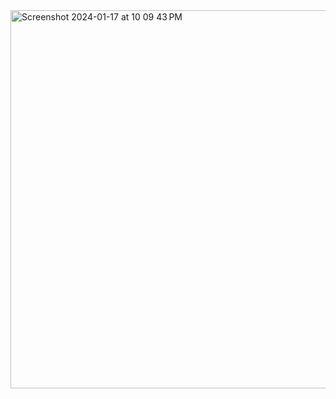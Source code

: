<img width="605" alt="Screenshot 2024-01-17 at 10 09 43 PM" src="https://github.com/Umxn2/money_sheet/assets/121830671/94f39d57-0b28-4927-8f26-0383fd1e8977">
